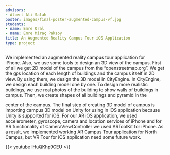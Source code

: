 ```yaml
---
advisors:
- Albert Ali Salah
poster: images/final-poster-augmented-campus-vf.jpg
students:
- name: Emre Oral
- name: Emre Miraç Paksoy
title: An Augmented Reality Campus Tour iOS Application
type: project
---
```


We implemented an augmented reality campus tour application for iPhone. Also, we use some tools to design an 3D view of the campus. First of all we get 2D model of the campus from the “openstreetmap.org”. We get the gps location of each length of buildings and the campus itself in 2D view. By using them, we design the 3D model in CityEngine. In CityEngine, we design each building model one by one. To design more realistic buildings, we use real photos of the building to show walls of buildings in campus. Then, we create shapes of all buildings and pyramid in the  

 center of the campus. The final step of creating 3D model of campus is importing campus 3D model on Unity for using in iOS application because Unity is supported for iOS. For our AR iOS application, we used accelerometer, gyroscope, camera and location services of iPhone and for AR functionality of CameraViewController we used ARToolKit for iPhone. As a result, we implemented working AR Campus Tour application for North Campus, but VR Tour for iOS application need some future work.


{{< youtube lHuQKhp9CEU >}}